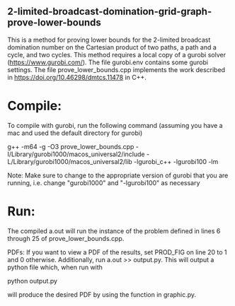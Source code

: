 ## 2-limited-broadcast-domination-grid-graph-prove-lower-bounds
This is a method for proving lower bounds for the 2-limited broadcast domination number on the Cartesian product of two paths, a path and a cycle, and two cycles. This method requires a local copy of a gurobi solver (https://www.gurobi.com/). The file gurobi.env contains some gurobi settings. The file prove_lower_bounds.cpp implements the work described in https://doi.org/10.46298/dmtcs.11478 in C++. 

# Compile:
To compile with gurobi, run the following command (assuming you have a mac and used the default directory for gurobi)

g++ -m64 -g -O3 prove_lower_bounds.cpp -I/Library/gurobi1000/macos_universal2/include -L/Library/gurobi1000/macos_universal2/lib -lgurobi_c++ -lgurobi100 -lm

Note: Make sure to change to the appropriate version of gurobi that you are running, i.e. change "gurobi1000" and "-lgurobi100" as necessary

# Run:
The compiled a.out will run the instance of the problem defined in lines 6 through 25 of prove_lower_bounds.cpp.

PDFs: If you want to view a PDF of the results, set PROD_FIG on line 20 to 1 and 0 otherwise. Additionally, run a.out >> output.py. This will output a python file which, when run with 

python output.py

will produce the desired PDF by using the function in graphic.py.
